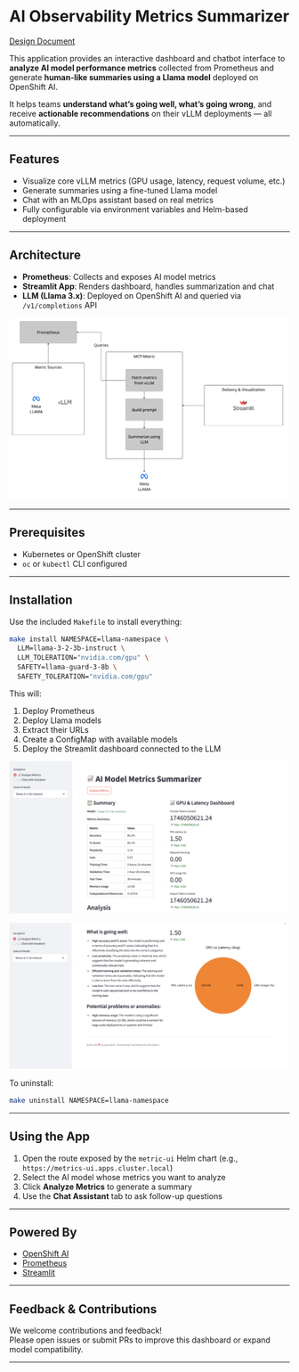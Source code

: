 # AI Observability Metrics Summarizer

[Design Document](https://docs.google.com/document/d/1bXBCL4fbPlRqQxwhGX1p12CS_E6-9oOyFnYSpbQskyI/edit?usp=sharing)

This application provides an interactive dashboard and chatbot interface to **analyze AI model performance metrics** collected from Prometheus and generate **human-like summaries using a Llama model** deployed on OpenShift AI.

It helps teams **understand what’s going well, what’s going wrong**, and receive **actionable recommendations** on their vLLM deployments — all automatically.

---

## Features

- Visualize core vLLM metrics (GPU usage, latency, request volume, etc.)
- Generate summaries using a fine-tuned Llama model
- Chat with an MLOps assistant based on real metrics
- Fully configurable via environment variables and Helm-based deployment

---

## Architecture

- **Prometheus**: Collects and exposes AI model metrics  
- **Streamlit App**: Renders dashboard, handles summarization and chat  
- **LLM (Llama 3.x)**: Deployed on OpenShift AI and queried via `/v1/completions` API  

![Architecture](docs/img/arch.jpg)

---

## Prerequisites

- Kubernetes or OpenShift cluster
- `oc` or `kubectl` CLI configured

---

## Installation

Use the included `Makefile` to install everything:

```bash
make install NAMESPACE=llama-namespace \
  LLM=llama-3-2-3b-instruct \
  LLM_TOLERATION="nvidia.com/gpu" \
  SAFETY=llama-guard-3-8b \
  SAFETY_TOLERATION="nvidia.com/gpu"
```

This will:

1. Deploy Prometheus  
2. Deploy Llama models 
3. Extract their URLs  
4. Create a ConfigMap with available models  
5. Deploy the Streamlit dashboard connected to the LLM  

![UI](docs/img/UI-1.png)

![UI-1](docs/img/UI-2.png)

To uninstall:
```bash
make uninstall NAMESPACE=llama-namespace
```

---

## Using the App

1. Open the route exposed by the `metric-ui` Helm chart (e.g., `https://metrics-ui.apps.cluster.local`)
2. Select the AI model whose metrics you want to analyze
3. Click **Analyze Metrics** to generate a summary
4. Use the **Chat Assistant** tab to ask follow-up questions

---

## Powered By

- [OpenShift AI](https://www.redhat.com/en/technologies/cloud-computing/openshift/openshift-ai)
- [Prometheus](https://prometheus.io/)
- [Streamlit](https://streamlit.io/)

---

## Feedback & Contributions

We welcome contributions and feedback!  
Please open issues or submit PRs to improve this dashboard or expand model compatibility.

---


